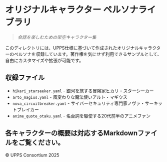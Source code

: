 # オリジナルキャラクター ペルソナライブラリ

> *会話を楽しむための架空キャラクター集*

このディレクトリには、UPPS仕様に基づいて作成されたオリジナルキャラクターのペルソナを収録しています。著作権を気にせず利用できるサンプルとして、自由にカスタマイズや拡張が可能です。

## 収録ファイル

- `hikari_starseeker.yaml` - 銀河を旅する冒険家ヒカリ・スターシーカー
- `arto_magius.yaml` - 風変わりな魔法使いアルト・マギウス
- `nova_circuitbreaker.yaml` - サイバーセキュリティ専門家ノヴァ・サーキットブレイカー
- `anime_quote_otaku.yaml` - 名台詞を駆使する20代前半のアニメファン

各キャラクターの概要は対応するMarkdownファイルをご覧ください。
---
© UPPS Consortium 2025
